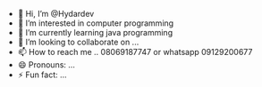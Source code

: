 - 👋 Hi, I’m @Hydardev
- 👀 I’m interested in computer programming
- 🌱 I’m currently learning java programming
- 💞️ I’m looking to collaborate on ...
- 📫 How to reach me .. 08069187747 or whatsapp 09129200677
- 😄 Pronouns: ...
- ⚡ Fun fact: ...

<!---
Hydardev/Hydardev is a ✨ special ✨ repository because its `README.md` (this file) appears on your GitHub profile.
You can click the Preview link to take a look at your changes.
--->
